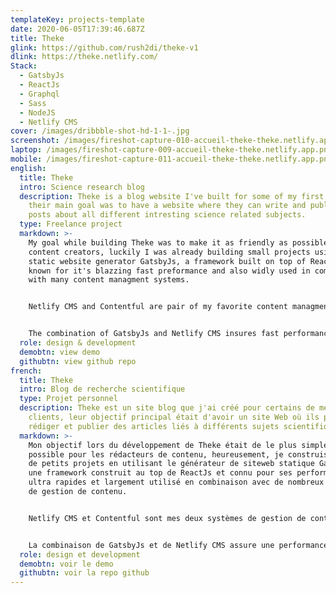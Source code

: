 ```yaml
---
templateKey: projects-template
date: 2020-06-05T17:39:46.687Z
title: Theke
glink: https://github.com/rush2di/theke-v1
dlink: https://theke.netlify.com/
Stack:
  - GatsbyJs
  - ReactJs
  - Graphql
  - Sass
  - NodeJS
  - Netlify CMS
cover: /images/dribbble-shot-hd-1-1-.jpg
screenshot: /images/fireshot-capture-010-accueil-theke-theke.netlify.app.png
laptop: /images/fireshot-capture-009-accueil-theke-theke.netlify.app.png
mobile: /images/fireshot-capture-011-accueil-theke-theke.netlify.app.png
english:
  title: Theke
  intro: Science research blog
  description: Theke is a blog website I've built for some of my first clients,
    their main goal was to have a website where they can write and publish blog
    posts about all different intresting science related subjects.
  type: Freelance project
  markdown: >-
    My goal while building Theke was to make it as friendly as possible for
    content creators, luckily I was already building small projects using the
    static website generator GatsbyJs, a framework built on top of ReactJs and
    known for it's blazzing fast preformance and also widly used in combination
    with many content managment systems.


    Netlify CMS and Contentful are pair of my favorite content managment systems that I've worked with, for this project I chosed Netlify CMS over Contentful because it have an easy to use admin UI while also being simple when it comes to it's configuration.


    The combination of GatsbyJs and Netlify CMS insures fast performance, easier scalability, and an easy to use interface for content creation while also being Seo frindly.
  role: design & development
  demobtn: view demo
  githubtn: view github repo
french:
  title: Theke
  intro: Blog de recherche scientifique
  type: Projet personnel
  description: Theke est un site blog que j'ai créé pour certains de mes premiers
    clients, leur objectif principal était d'avoir un site Web où ils peuvent
    rédiger et publier des articles liés à différents sujets scientifiques.
  markdown: >-
    Mon objectif lors du développement de Theke était de le plus simple que
    possible pour les rédacteurs de contenu, heureusement, je construisais déjà
    de petits projets en utilisant le générateur de siteweb statique GatsbyJs,
    une framework construit au top de ReactJs et connu pour ses performances
    ultra rapides et largement utilisé en combinaison avec de nombreux systèmes
    de gestion de contenu.


    Netlify CMS et Contentful sont mes deux systèmes de gestion de contenu les plus préférés et avec lesquels j'ai travaillé plusieurs fois, pour ce projet, j'ai choisi Netlify CMS plutôt que Contentful car il a une interface d'administration facile à utiliser tout en étant simple en ce qui concerne sa configuration.


    La combinaison de GatsbyJs et de Netlify CMS assure une performances rapides, une capacité d'évolution plus direct et aussi une interface facile à utiliser pour la création de contenu tout en étant un peu plus amical en référencement pour les moteurs de recherche.
  role: design et development
  demobtn: voir le demo
  githubtn: voir la repo github
---
```

